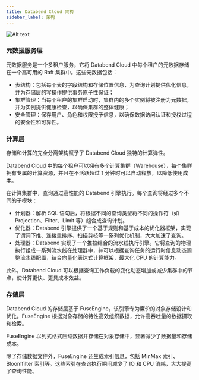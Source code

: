 ```yaml
---
title: Databend Cloud 架构
sidebar_label: 架构
---
```


![Alt text](@site/static/img/documents/overview/2.png)

### 元数据服务层

元数据服务是一个多租户服务，它将 Databend Cloud 中每个租户的元数据存储在一个高可用的 Raft 集群中。这些元数据包括：

- 表结构：包括每个表的字段结构和存储位置信息，为查询计划提供优化信息，并为存储层的写操作提供事务原子性保证；
- 集群管理：当每个租户的集群启动时，集群内的多个实例将被注册为元数据，并为实例提供健康检查，以确保集群的整体健康；
- 安全管理：保存用户、角色和权限授予信息，以确保数据访问认证和授权过程的安全性和可靠性。

### 计算层

存储和计算的完全分离架构赋予了 Databend Cloud 独特的计算弹性。

Databend Cloud 中的每个租户可以拥有多个计算集群（Warehouse），每个集群拥有专属的计算资源，并且在不活跃超过 1 分钟时可以自动释放，以降低使用成本。

在计算集群中，查询通过高性能的 Databend 引擎执行。每个查询将经过多个不同的子模块：

- 计划器：解析 SQL 语句后，将根据不同的查询类型将不同的操作符（如 Projection、Filter、Limit 等）组合成查询计划。
- 优化器：Databend 引擎提供了一个基于规则和基于成本的优化器框架，实现了谓词下推、连接重排序、扫描剪枝等一系列优化机制，大大加速了查询。
- 处理器：Databend 实现了一个推拉结合的流水线执行引擎。它将查询的物理执行组成一系列流水线在处理器中，并可以根据查询任务的运行时信息动态调整流水线配置，结合向量化表达式计算框架，最大化 CPU 的计算能力。

此外，Databend Cloud 可以根据查询工作负载的变化动态增加或减少集群中的节点，使计算更快、更具成本效益。

### 存储层

Databend Cloud 的存储层基于 FuseEngine，该引擎专为廉价的对象存储设计和优化。FuseEngine 根据对象存储的特性高效组织数据，允许高吞吐量的数据摄取和检索。

FuseEngine 以列式格式压缩数据并存储在对象存储中，显著减少了数据量和存储成本。

除了存储数据文件外，FuseEngine 还生成索引信息，包括 MinMax 索引、Bloomfilter 索引等。这些索引在查询执行期间减少了 IO 和 CPU 消耗，大大提高了查询性能。